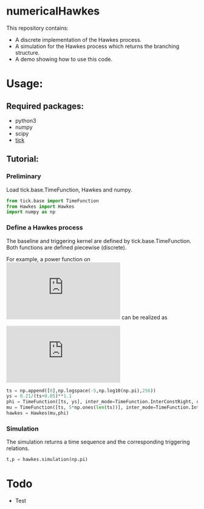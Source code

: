# numericalHawkes

This repository contains:

- A discrete implementation of the Hawkes process.
- A simulation for the Hawkes process which returns the branching structure.
- A demo showing how to use this code.

# Usage:

## Required packages:

  - python3
  - numpy
  - scipy
  - [tick](https://github.com/X-DataInitiative/tick)

## Tutorial:

### Preliminary
Load tick.base.TimeFunction, Hawkes and numpy.

```python
from tick.base import TimeFunction
from Hawkes import Hawkes
import numpy as np
```

### Define a Hawkes process
The baseline and triggering kernel are defined by tick.base.TimeFunction. Both functions are defined piecewise (discrete). 

For example, a power function on ![](https://latex.codecogs.com/gif.latex?%5Cinline%20%5Cdpi%7B100%7D%20%5Cfn_cm%20%5B0%2C%5Cpi%5D) can be realized as

![](https://latex.codecogs.com/gif.latex?%5Cfn_cm%20%5Csmall%20f%28x%29%20%3D%20%5Cdfrac%7B0.21%7D%7B%28x&plus;0.05%29%5E%7B1.1%7D%7D)

```python
ts = np.append([0],np.logspace(-5,np.log10(np.pi),256))
ys = 0.21/(ts+0.05)**1.1
phi = TimeFunction([ts, ys], inter_mode=TimeFunction.InterConstRight, dt=1e-6)
mu = TimeFunction([ts, 5*np.ones(len(ts))], inter_mode=TimeFunction.InterConstRight, dt=1e-6)
hawkes = Hawkes(mu,phi)
```
### Simulation
The simulation returns a time sequence and the corresponding triggering relations.

```python
t,p = hawkes.simulation(np.pi)
```

# Todo
- Test
